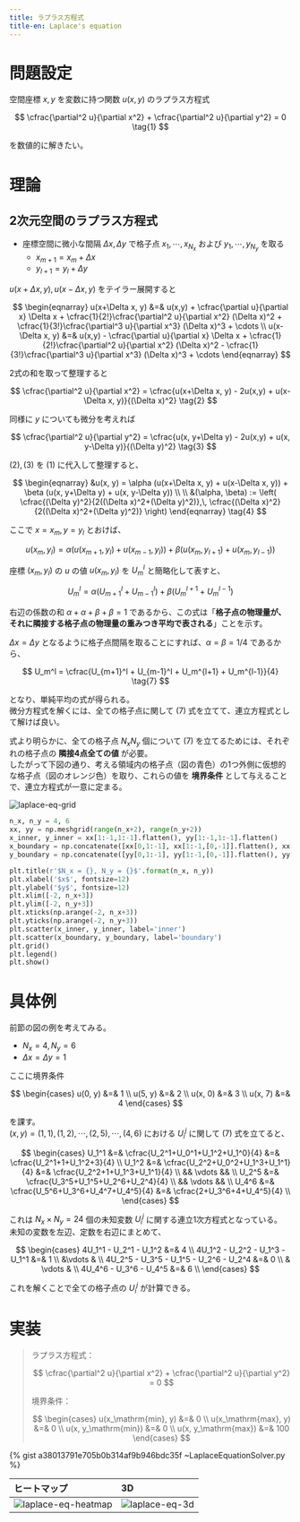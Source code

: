 ```yaml
---
title: ラプラス方程式
title-en: Laplace's equation
---
```

# 問題設定

空間座標 $x,y$ を変数に持つ関数 $u(x,y)$ のラプラス方程式

$$
\cfrac{\partial^2 u}{\partial x^2} + \cfrac{\partial^2 u}{\partial y^2} = 0
\tag{1}
$$

を数値的に解きたい。


# 理論

## 2次元空間のラプラス方程式

- 座標空間に微小な間隔 $\Delta x, \Delta y$ で格子点 $x_1, \cdots, x_{N_x}$ および $y_1, \cdots, y_{N_y}$ を取る
    - $x_{m+1} = x_m + \Delta x$
    - $y_{l+1} = y_l + \Delta y$

$u(x+\Delta x, y), u(x-\Delta x, y)$ をテイラー展開すると

$$
\begin{eqnarray}
    u(x+\Delta x, y) &=&
    u(x,y) + \cfrac{\partial u}{\partial x} \Delta x
    + \cfrac{1}{2!}\cfrac{\partial^2 u}{\partial x^2} (\Delta x)^2
    + \cfrac{1}{3!}\cfrac{\partial^3 u}{\partial x^3} (\Delta x)^3
    + \cdots
    \\
    u(x-\Delta x, y) &=&
    u(x,y) - \cfrac{\partial u}{\partial x} \Delta x
    + \cfrac{1}{2!}\cfrac{\partial^2 u}{\partial x^2} (\Delta x)^2
    - \cfrac{1}{3!}\cfrac{\partial^3 u}{\partial x^3} (\Delta x)^3
    + \cdots
\end{eqnarray}
$$

2式の和を取って整理すると

$$
\cfrac{\partial^2 u}{\partial x^2} = \cfrac{u(x+\Delta x, y) - 2u(x,y) + u(x-\Delta x, y)}{(\Delta x)^2}
\tag{2}
$$

同様に $y$ についても微分を考えれば

$$
\cfrac{\partial^2 u}{\partial y^2} = \cfrac{u(x, y+\Delta y) - 2u(x,y) + u(x, y-\Delta y)}{(\Delta y)^2}
\tag{3}
$$

$(2),(3)$ を $(1)$ に代入して整理すると、

$$
\begin{eqnarray}
    &u(x, y) = \alpha (u(x+\Delta x, y) + u(x-\Delta x, y)) + \beta (u(x, y+\Delta y) + u(x, y-\Delta y))
    \\ \\
    &(\alpha, \beta) := \left(
        \cfrac{(\Delta y)^2}{2((\Delta x)^2+(\Delta y)^2)},\,
        \cfrac{(\Delta x)^2}{2((\Delta x)^2+(\Delta y)^2)}
    \right)
\end{eqnarray}
\tag{4}
$$

ここで $x=x_m,\,y=y_l$ とおけば、

$$
u(x_m, y_l) = \alpha (u(x_{m+1},y_l)+u(x_{m-1},y_l)) + \beta (u(x_m,y_{l+1})+u(x_m,y_{l-1}))
\tag{5}
$$

座標 $(x_m, y_l)$ の $u$ の値 $u(x_m, y_l)$ を $U_m^l$ と簡略化して表すと、

$$
U_m^l = \alpha (U_{m+1}^l + U_{m-1}^l) + \beta (U_m^{l+1} + U_m^{l-1})
\tag{6}
$$

右辺の係数の和 $\alpha + \alpha + \beta + \beta = 1$ であるから、この式は「**格子点の物理量が、それに隣接する格子点の物理量の重みつき平均で表される**」ことを示す。

$\Delta x = \Delta y$ となるように格子点間隔を取ることにすれば、$\alpha = \beta = 1/4$ であるから、

$$
U_m^l = \cfrac{U_{m+1}^l + U_{m-1}^l + U_m^{l+1} + U_m^{l-1}}{4}
\tag{7}
$$

となり、単純平均の式が得られる。  
微分方程式を解くには、全ての格子点に関して $(7)$ 式を立てて、連立方程式として解けば良い。

式より明らかに、全ての格子点 $N_x N_y$ 個について $(7)$ を立てるためには、それぞれの格子点の **隣接4点全ての値** が必要。  
したがって下図の通り、考える領域内の格子点（図の青色）の1つ外側に仮想的な格子点（図のオレンジ色）を取り、これらの値を **境界条件** として与えることで、連立方程式が一意に定まる。

![laplace-eq-grid](https://gist.github.com/assets/13412823/43716ec3-41c1-42a5-84d4-bdf12b9944a5)


```python
n_x, n_y = 4, 6
xx, yy = np.meshgrid(range(n_x+2), range(n_y+2))
x_inner, y_inner = xx[1:-1,1:-1].flatten(), yy[1:-1,1:-1].flatten()
x_boundary = np.concatenate([xx[0,1:-1], xx[1:-1,[0,-1]].flatten(), xx[-1,1:-1]])
y_boundary = np.concatenate([yy[0,1:-1], yy[1:-1,[0,-1]].flatten(), yy[-1,1:-1]])

plt.title(r'$N_x = {}, N_y = {}$'.format(n_x, n_y))
plt.xlabel('$x$', fontsize=12)
plt.ylabel('$y$', fontsize=12)
plt.xlim([-2, n_x+3])
plt.ylim([-2, n_y+3])
plt.xticks(np.arange(-2, n_x+3))
plt.yticks(np.arange(-2, n_y+3))
plt.scatter(x_inner, y_inner, label='inner')
plt.scatter(x_boundary, y_boundary, label='boundary')
plt.grid()
plt.legend()
plt.show()
```

# 具体例

前節の図の例を考えてみる。
- $N_x = 4, N_y = 6$
- $\Delta x = \Delta y = 1$

ここに境界条件

$$
\begin{cases}
    u(0, y) &=& 1 \\
    u(5, y) &=& 2 \\
    u(x, 0) &=& 3 \\
    u(x, 7) &=& 4
\end{cases}
$$

を課す。  
$(x,y)=(1,1),(1,2),\cdots,(2,5),\cdots,(4,6)$  における $U_i^j$ に関して $(7)$ 式を立てると、

$$
\begin{cases}
    U_1^1 &=& \cfrac{U_2^1+U_0^1+U_1^2+U_1^0}{4} &=& \cfrac{U_2^1+1+U_1^2+3}{4} \\
    U_1^2 &=& \cfrac{U_2^2+U_0^2+U_1^3+U_1^1}{4} &=& \cfrac{U_2^2+1+U_1^3+U_1^1}{4} \\
    && \vdots && \\
    U_2^5 &=& \cfrac{U_3^5+U_1^5+U_2^6+U_2^4}{4} \\
    && \vdots && \\
    U_4^6 &=& \cfrac{U_5^6+U_3^6+U_4^7+U_4^5}{4} &=& \cfrac{2+U_3^6+4+U_4^5}{4} \\
\end{cases}
$$

これは $N_x \times N_y = 24$ 個の未知変数 $U_i^j$ に関する連立1次方程式となっている。  
未知の変数を左辺、定数を右辺にまとめて、

$$
\begin{cases}
    4U_1^1 - U_2^1 - U_1^2 &=& 4 \\
    4U_1^2 - U_2^2 - U_1^3 - U_1^1 &=& 1 \\
    &\vdots & \\
    4U_2^5 - U_3^5 - U_1^5 - U_2^6 - U_2^4 &=& 0 \\
    & \vdots & \\
    4U_4^6 - U_3^6 - U_4^5 &=& 6 \\
\end{cases}
$$

これを解くことで全ての格子点の $U_i^j$ が計算できる。


# 実装

> ラプラス方程式：
> 
> $$
\cfrac{\partial^2 u}{\partial x^2} + \cfrac{\partial^2 u}{\partial y^2} = 0
$$
> 
> 境界条件：
> 
> $$
\begin{cases}
    u(x_\mathrm{min}, y) &=& 0 \\
    u(x_\mathrm{max}, y) &=& 0 \\
    u(x, y_\mathrm{min}) &=& 0 \\
    u(x, y_\mathrm{max}) &=& 100
\end{cases}
$$

{% gist a38013791e705b0b314af9b946bdc35f ~LaplaceEquationSolver.py %}

| ヒートマップ | 3D |
| :-- | :-- |
| ![laplace-eq-heatmap](https://gist.github.com/assets/13412823/4a97c01d-4781-4e44-bc57-6cda278a1144) | ![laplace-eq-3d](https://gist.github.com/assets/13412823/a49d72e9-0b22-4a33-b963-481770ed596b) |



